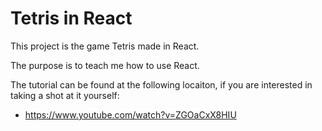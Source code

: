 # Tetris in React

This project is the game Tetris made in React.

The purpose is to teach me how to use React.

The tutorial can be found at the following locaiton, if you are interested in taking a shot at it
yourself:
- https://www.youtube.com/watch?v=ZGOaCxX8HIU
